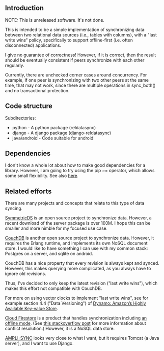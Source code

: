 Introduction
------------

NOTE: This is unreleased software.  It's not done.

This is intended to be a simple implementation of synchronizing data
between two relational data sources (i.e., tables with columns),
with a "last write wins" policy, specifically to support offline-first
(i.e. often disconnected) applications.

I give no guarantee of correctness!  However, if it is correct, then
the result should be eventually consistent if peers synchronize with
each other regularly.

Currently, there are unchecked corner cases around concurrency.
For example, if one peer is synchronizing with two other peers at the
same time, that may not work, since there are multiple operations in
sync_both() and no transactional protection.


Code structure
--------------

Subdirectories:

- python - A python package (reldatasync)
- django - A django package (django-reldatasync)
- java/android - Code suitable for android


Dependencies
------------

I don't know a whole lot about how to make good dependencies for a
library.  However, I am going to try using the pip ~= operator, which
allows some small flexibility.  See also
[here](https://stackoverflow.com/questions/39590187/in-requirements-txt-what-does-tilde-equals-mean).


Related efforts
---------------

There are many projects and concepts that relate to this type of data
syncing.

[SymmetricDS](https://symmetricds.org) is an open source project to synchronize
data.  However, a recent download of the server package is over 100M.
I hope this can be smaller and more nimble for my focused use case.

[CouchDB](https://couchdb.apache.org/) is another open source project to
synchronize data.  However, it requires the Erlang runtime, and implements
its own NoSQL document store.  I would like to have something I can use
with my common stack: Postgres on a server, and sqlite on android.

CouchDB has a nice property that every revision is always kept and
synced.  However, this makes querying more complicated, as you always
have to ignore old revisions.

Thus, I've decided to only keep the latest revision ("last write
wins"), which makes this effort not compatible with CouchDB.

For more on using vector clocks to implement "last write wins", see
for example section 4.4 ("Data Versioning") of [Dynamo: Amazon’s
Highly Available Key-value
Store](https://www.allthingsdistributed.com/2007/10/amazons_dynamo.html).

[Cloud Firestore](https://firebase.google.com/products/firestore/) is
a product that handles synchronization including [an offline
mode](https://firebase.google.com/docs/database/android/offline-capabilities#section-offline-behavior).
(See [this stackoverflow post](https://stackoverflow.com/a/52912231)
for more information about conflict resolution.)  However, it is a
NoSQL data store.

[AMPLI-SYNC](https://github.com/sqlite-sync/SQLite-sync.com) looks very
close to what I want, but it requires Tomcat (a Java server), and I want
to use Django.
